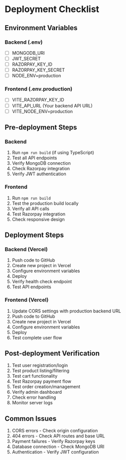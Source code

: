 # Deployment Checklist

## Environment Variables

### Backend (.env)
- [ ] MONGODB_URI
- [ ] JWT_SECRET
- [ ] RAZORPAY_KEY_ID
- [ ] RAZORPAY_KEY_SECRET
- [ ] NODE_ENV=production

### Frontend (.env.production)
- [ ] VITE_RAZORPAY_KEY_ID
- [ ] VITE_API_URL (Your backend API URL)
- [ ] VITE_NODE_ENV=production

## Pre-deployment Steps

### Backend
1. Run `npm run build` (if using TypeScript)
2. Test all API endpoints
3. Verify MongoDB connection
4. Check Razorpay integration
5. Verify JWT authentication

### Frontend
1. Run `npm run build`
2. Test the production build locally
3. Verify all API calls
4. Test Razorpay integration
5. Check responsive design

## Deployment Steps

### Backend (Vercel)
1. Push code to GitHub
2. Create new project in Vercel
3. Configure environment variables
4. Deploy
5. Verify health check endpoint
6. Test API endpoints

### Frontend (Vercel)
1. Update CORS settings with production backend URL
2. Push code to GitHub
3. Create new project in Vercel
4. Configure environment variables
5. Deploy
6. Test complete user flow

## Post-deployment Verification
1. Test user registration/login
2. Test product listing/filtering
3. Test cart functionality
4. Test Razorpay payment flow
5. Test order creation/management
6. Verify admin dashboard
7. Check error handling
8. Monitor server logs

## Common Issues
1. CORS errors - Check origin configuration
2. 404 errors - Check API routes and base URL
3. Payment failures - Verify Razorpay keys
4. Database connection - Check MongoDB URI
5. Authentication - Verify JWT configuration

